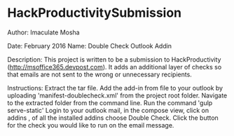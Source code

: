 # HackProductivitySubmission

Author: Imaculate Mosha

Date: February 2016
Name: Double Check Outlook Addin


Description: 
This project is written to be a submission to HackProductivity (http://msoffice365.devpost.com). It adds an additional layer of checks 
so that emails are not sent to the wrong or unnecessary recipients.

Instructions: 
Extract the tar file.
Add the add-in from file to your outlook by uploading 'manifest-doublecheck.xml' from the project root folder.
Navigate to the extracted folder from the command line. 
Run the command 'gulp serve-static'
Login to your outlook mail, in the compose view,  click on addins , of all the installed addins choose Double Check. 
Click the button for the check you would like to run on the email message. 

